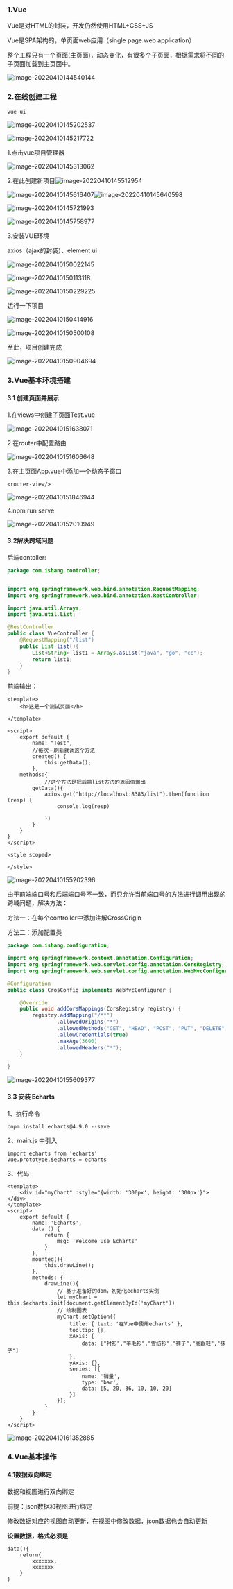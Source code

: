 ### 1.Vue

Vue是对HTML的封装，开发仍然使用HTML+CSS+JS

Vue是SPA架构的，单页面web应用（single page web application）

整个工程只有一个页面(主页面)，动态变化，有很多个子页面，根据需求将不同的子页面加载到主页面中。

![image-20220410144540144](C:\Users\DELL\AppData\Roaming\Typora\typora-user-images\image-20220410144540144.png)





### 2.在线创建工程

```
vue ui
```

![image-20220410145202537](C:\Users\DELL\AppData\Roaming\Typora\typora-user-images\image-20220410145202537.png)

![image-20220410145217722](C:\Users\DELL\AppData\Roaming\Typora\typora-user-images\image-20220410145217722.png)

1.点击vue项目管理器

![image-20220410145313062](C:\Users\DELL\AppData\Roaming\Typora\typora-user-images\image-20220410145313062.png)

2.在此创建新项目![image-20220410145512954](C:\Users\DELL\AppData\Roaming\Typora\typora-user-images\image-20220410145512954.png)



![image-20220410145616407](C:\Users\DELL\AppData\Roaming\Typora\typora-user-images\image-20220410145616407.png)![image-20220410145640598](C:\Users\DELL\AppData\Roaming\Typora\typora-user-images\image-20220410145640598.png)



![image-20220410145721993](C:\Users\DELL\AppData\Roaming\Typora\typora-user-images\image-20220410145721993.png)



![image-20220410145758977](C:\Users\DELL\AppData\Roaming\Typora\typora-user-images\image-20220410145758977.png)

3.安装VUE环境

axios（ajax的封装）、element ui

![image-20220410150022145](C:\Users\DELL\AppData\Roaming\Typora\typora-user-images\image-20220410150022145.png)

![image-20220410150113118](C:\Users\DELL\AppData\Roaming\Typora\typora-user-images\image-20220410150113118.png)



![image-20220410150229225](C:\Users\DELL\AppData\Roaming\Typora\typora-user-images\image-20220410150229225.png)

运行一下项目

![image-20220410150414916](C:\Users\DELL\AppData\Roaming\Typora\typora-user-images\image-20220410150414916.png)

![image-20220410150500108](C:\Users\DELL\AppData\Roaming\Typora\typora-user-images\image-20220410150500108.png)





至此，项目创建完成

![image-20220410150904694](C:\Users\DELL\AppData\Roaming\Typora\typora-user-images\image-20220410150904694.png)

### 3.Vue基本环境搭建

#### 3.1 创建页面并展示

1.在views中创建子页面Test.vue

![image-20220410151638071](C:\Users\DELL\AppData\Roaming\Typora\typora-user-images\image-20220410151638071.png)

2.在router中配置路由

![image-20220410151606648](C:\Users\DELL\AppData\Roaming\Typora\typora-user-images\image-20220410151606648.png)

3.在主页面App.vue中添加一个动态子窗口

```
<router-view/>
```

![image-20220410151846944](C:\Users\DELL\AppData\Roaming\Typora\typora-user-images\image-20220410151846944.png)

4.npm run serve

![image-20220410152010949](C:\Users\DELL\AppData\Roaming\Typora\typora-user-images\image-20220410152010949.png)



#### 3.2解决跨域问题

后端contoller:

```java
package com.ishang.controller;


import org.springframework.web.bind.annotation.RequestMapping;
import org.springframework.web.bind.annotation.RestController;

import java.util.Arrays;
import java.util.List;

@RestController
public class VueController {
    @RequestMapping("/list")
    public List list(){
        List<String> list1 = Arrays.asList("java", "go", "cc");
        return list1;
    }
}

```

前端输出：

```vue
<template>
    <h>这是一个测试页面</h>
    
</template>

<script>
    export default {
        name: "Test",
        //每次一刷新就调这个方法
        created() {
            this.getData();
        },
    methods:{
            //这个方法是把后端list方法的返回值输出
        getData(){
            axios.get("http://localhost:8383/list").then(function (resp) {
                console.log(resp)

            })
        }
    }
}
</script>

<style scoped>

</style>
```



![image-20220410155202396](C:\Users\DELL\AppData\Roaming\Typora\typora-user-images\image-20220410155202396.png)



由于前端端口号和后端端口号不一致，而只允许当前端口号的方法进行调用出现的跨域问题，解决方法：

方法一：在每个controller中添加注解CrossOrigin

方法二：添加配置类

```java
package com.ishang.configuration;

import org.springframework.context.annotation.Configuration;
import org.springframework.web.servlet.config.annotation.CorsRegistry;
import org.springframework.web.servlet.config.annotation.WebMvcConfigurer;

@Configuration
public class CrosConfig implements WebMvcConfigurer {

    @Override
    public void addCorsMappings(CorsRegistry registry) {
        registry.addMapping("/**")
                .allowedOrigins("*")
                .allowedMethods("GET", "HEAD", "POST", "PUT", "DELETE", "OPTIONS")
                .allowCredentials(true)
                .maxAge(3600)
                .allowedHeaders("*");
    }

}
```

![image-20220410155609377](C:\Users\DELL\AppData\Roaming\Typora\typora-user-images\image-20220410155609377.png)



#### 3.3 安装 Echarts

1、执行命令

```
cnpm install echarts@4.9.0 --save
```

2、main.js 中引入

```
import echarts from 'echarts'
Vue.prototype.$echarts = echarts
```

3、代码

```vue
<template>
    <div id="myChart" :style="{width: '300px', height: '300px'}"></div>
</template>
<script>
    export default {
        name: 'Echarts',
        data () {
            return {
                msg: 'Welcome use Echarts'
            }
        },
        mounted(){
            this.drawLine();
        },
        methods: {
            drawLine(){
                // 基于准备好的dom，初始化echarts实例
                let myChart = this.$echarts.init(document.getElementById('myChart'))
                // 绘制图表
                myChart.setOption({
                    title: { text: '在Vue中使用echarts' },
                    tooltip: {},
                    xAxis: {
                        data: ["衬衫","羊毛衫","雪纺衫","裤子","高跟鞋","袜子"]
                    },
                    yAxis: {},
                    series: [{
                        name: '销量',
                        type: 'bar',
                        data: [5, 20, 36, 10, 10, 20]
                    }]
                });
            }
        }
    }
</script>
```

![image-20220410161352885](C:\Users\DELL\AppData\Roaming\Typora\typora-user-images\image-20220410161352885.png)



### 4.Vue基本操作

#### 4.1数据双向绑定

数据和视图进行双向绑定

前提：json数据和视图进行绑定

修改数据对应的视图自动更新，在视图中修改数据，json数据也会自动更新

**设置数据，格式必须是**

```
data(){
	return{
		xxx:xxx,
		xxx:xxx
	}
}
```

<template>里面只能有一个标签，所以标签需要加在<div>里面

```vue
<template>
    <div>
        <h1>{{title}}</h1>
        <input v-model="title"></input>
        <button v-on:click="getData">获取数据</button>
        <button v-on:click="setData">修改数据</button>
    </div>


</template>

<script>
    export default {
        name: "Test",

        data(){
            return{
                title:"张三"
            }
        },
       

        methods:{
                //这个方法是把后端list方法的返回值输出
            getData(){
                alert(this.title)
                },
            setData(){
                this.title="李四"
            }
        }
}
</script>

<style scoped>

</style>
```

![image-20220410163245025](C:\Users\DELL\AppData\Roaming\Typora\typora-user-images\image-20220410163245025.png)

![image-20220410163251206](C:\Users\DELL\AppData\Roaming\Typora\typora-user-images\image-20220410163251206.png)

![image-20220410163301724](C:\Users\DELL\AppData\Roaming\Typora\typora-user-images\image-20220410163301724.png)

数据视图双向绑定

v-if

是否显示某个数据，true'显示，false不显示

```vue
<h1 v-if="flag">{{title}}</h1>
```

![image-20220410163938979](C:\Users\DELL\AppData\Roaming\Typora\typora-user-images\image-20220410163938979.png)

v-show

```vue
<h1 v-show="flag">{{title}}</h1>
```

是否显示某个数据，true'显示，false不显示

v-for

```vue
<template>
    <div>
       <table border="1" width="200px">
           <tr>
               <td>id</td>
               <td>姓名</td>
               <td>年龄</td>
           </tr>

           <tr v-for="item in dates">
               <td>{{item.id}}}</td>
               <td>{{item.name}}</td>
               <td>{{item.age}}</td>
           </tr>

       </table>
    </div>


</template>

<script>
    export default {
        name: "Test",


        data(){
            return{
                title:"张三",
                flag: true,
                dates:[
                    {
                        id:1,
                        name:"张三",
                        age:20
                    },
                    {
                        id:2,
                        name:"三",
                        age:22
                    },
                    {
                        id:1,
                        name:"张",
                        age:25
                    }
                ]
            }
        },


        methods:{
                //这个方法是把后端list方法的返回值输出
            getData(){
                alert(this.title)
                },
            setData(){
                this.flag=false
            }
        }
}
</script>

<style scoped>

</style>
```

循环迭代

![image-20220410165040123](C:\Users\DELL\AppData\Roaming\Typora\typora-user-images\image-20220410165040123.png)

结合后端：

order：

```java
package com.ishang.entity;

import lombok.AllArgsConstructor;
import lombok.Data;

@Data
@AllArgsConstructor
public class order {
    private Integer id;
    private String name;
    private String addr;
}
```

ordercontroller

```java
@RequestMapping("/order")
public List<order> order(){

    List<order> orders = Arrays.asList(
            new order(1,"张三","公司"),
            new order(2,"李四","商城"),
            new order(3,"王五","家")
    );
    return orders;
}
```

```vue
<template>
    <div>
       <table border="1" width="200px">
           <tr>
               <td>id</td>
               <td>姓名</td>
               <td>地址</td>
           </tr>

           <tr v-for="item in dates">
               <td>{{item.id}}}</td>
               <td>{{item.name}}</td>
               <td>{{item.addr}}</td>
           </tr>

       </table>
    </div>


</template>

<script>
    export default {
        name: "Test",


        data(){
            return{
                title:"张三",
                flag: true,
                dates:[
                    {
                        id:1,
                        name:"张三",
                        age:20
                    },
                    {
                        id:2,
                        name:"三",
                        age:22
                    },
                    {
                        id:1,
                        name:"张",
                        age:25
                    }
                ]
            }
        },
        created() {
            let _this = this
            axios.get("http://localhost:8383/order").then(function (resp) {
                _this.dates = resp.data

            })
        },
        
        methods:{
                //这个方法是把后端list方法的返回值输出
        }
}
</script>

<style scoped>

</style>
```

![image-20220410171713488](C:\Users\DELL\AppData\Roaming\Typora\typora-user-images\image-20220410171713488.png)

v-model 视图和数据绑定

```vue
<template>
    <div>

        <input type="checkbox"  value="读书" v-model="hobby"/>读书
        <input type="checkbox"  value="写字" v-model="hobby"/>写字
        <input type="checkbox"  value="编程" v-model="hobby"/>编程
        {{hobby}}
    </div>
</template>
```

![image-20220410172341268](C:\Users\DELL\AppData\Roaming\Typora\typora-user-images\image-20220410172341268.png)

![image-20220410172404074](C:\Users\DELL\AppData\Roaming\Typora\typora-user-images\image-20220410172404074.png)
